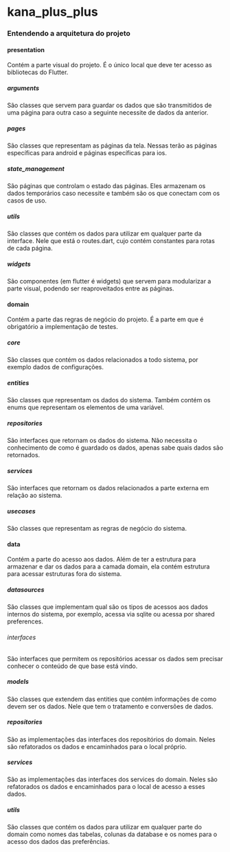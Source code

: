 # kana_plus_plus

### Entendendo a arquitetura do projeto



#### presentation
Contém a parte visual do projeto. É o único local que deve ter acesso as bibliotecas do Flutter.

##### arguments
São classes que servem para guardar os dados que são transmitidos de uma página para outra caso a seguinte necessite de dados da anterior.

##### pages
São classes que representam as páginas da tela. Nessas terão as páginas específicas para android e páginas específicas para ios.

##### state_management
São páginas que controlam o estado das páginas. Eles armazenam os dados temporários caso necessite e também são os que conectam com os casos de uso.

##### utils
São classes que contém os dados para utilizar em qualquer parte da interface.
Nele que está o routes.dart, cujo contém constantes para rotas de cada página.

##### widgets
São componentes (em flutter é widgets) que servem para modularizar a parte visual, podendo ser reaproveitados entre as páginas.



#### domain
Contém a parte das regras de negócio do projeto. É a parte em que é obrigatório a implementação de testes.

##### core
São classes que contém os dados relacionados a todo sistema, por exemplo dados de configurações.

##### entities
São classes que representam os dados do sistema. Também contém os enums que representam os elementos de uma variável.

##### repositories
São interfaces que retornam os dados do sistema. Não necessita o conhecimento de como é guardado os dados, apenas sabe quais dados são retornados.

##### services
São interfaces que retornam os dados relacionados a parte externa em relação ao sistema.

##### usecases
São classes que representam as regras de negócio do sistema.



#### data
Contém a parte do acesso aos dados. Além de ter a estrutura para armazenar e dar os dados para a camada domain, ela contém estrutura para acessar estruturas fora do sistema.

##### datasources
São classes que implementam qual são os tipos de acessos aos dados internos do sistema, por exemplo, acessa via sqlite ou acessa por shared preferences.

###### interfaces
São interfaces que permitem os repositórios acessar os dados sem precisar conhecer o conteúdo de que base está vindo.

##### models
São classes que extendem das entities que contém informações de como devem ser os dados. Nele que tem o tratamento e conversões de dados.

##### repositories
São as implementações das interfaces dos repositórios do domain. Neles são refatorados os dados e encaminhados para o local próprio.

##### services
São as implementações das interfaces dos services do domain. Neles são refatorados os dados e encaminhados para o local de acesso a esses dados.

##### utils
São classes que contém os dados para utilizar em qualquer parte do domain como nomes das tabelas, colunas da database e os nomes para o acesso dos dados das preferências.
